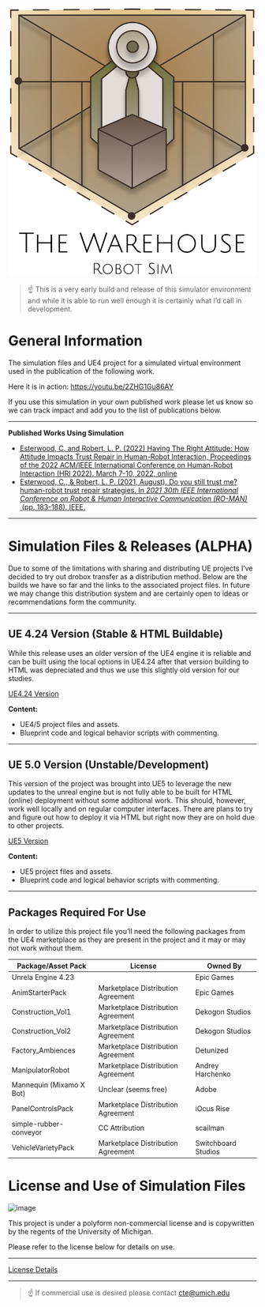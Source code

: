 ![image](Images/Group%207.png)

> ☝ This is a very early build and release of this simulator environment and while it is able to run well enough it is certainly what I’d call in development.

# General Information

The simulation files and UE4 project for a simulated virtual environment used in the publication of the following work. 

Here it is in action: https://youtu.be/2ZHG1Gu86AY

If you use this simulation in your own published work please let us know so we can track impact and add you to the list of publications below. 

---

**Published Works Using Simulation**

- [Esterwood, C. and Robert, L. P. (2022) Having The Right Attitude: How Attitude Impacts Trust Repair in Human-Robot Interaction, Proceedings of the 2022 ACM/IEEE International Conference on Human-Robot Interaction (HRI 2022). March 7-10, 2022, online](https://deepblue.lib.umich.edu/handle/2027.42/171268)
- [Esterwood, C., & Robert, L. P. (2021, August). Do you still trust me? human-robot trust repair strategies. In *2021 30th IEEE International Conference on Robot & Human Interactive Communication (RO-MAN)*
 (pp. 183-188). IEEE.](https://ieeexplore.ieee.org/abstract/document/9515365)

---

# Simulation Files & Releases (ALPHA)

Due to some of the limitations with sharing and distributing UE projects I’ve decided to try out drobox transfer as a distribution method. Below are the builds we have so far and the links to the associated project files. In future we may change this distribution system and are certainly open to ideas or recommendations form the community.

---

## UE 4.24 Version (Stable & HTML Buildable)

While this release uses an older version of the UE4 engine it is reliable and can be built using the local options in UE4.24 after that version building to HTML was depreciated and thus we use this slightly old version for our studies.

[UE4.24 Version](https://www.dropbox.com/t/H4Cth98EV96Tsh8c)

**Content:**

- UE4/5 project files and assets.
- Blueprint code and logical behavior scripts with commenting.

---

## UE 5.0 Version (Unstable/Development)

This version of the project was brought into UE5 to leverage the new updates to the unreal engine but is not fully able to be built for HTML (online) deployment without some additional work. This should, however, work well locally and on regular computer interfaces. There are plans to try and figure out how to deploy it via HTML but right now they are on hold due to other projects. 

[UE5 Version](https://www.dropbox.com/t/ZBqOv869i415vQuh)

**Content:**

- UE5 project files and assets.
- Blueprint code and logical behavior scripts with commenting.

---

## **Packages Required For Use**

In order to utilize this project file you’ll need the following packages from the UE4 marketplace as they are present in the project and it may or may not work without them. 

| Package/Asset Pack | License | Owned By |
| --- | --- | --- |
| Unrela Engine 4.23 |  | Epic Games |
| AnimStarterPack | Marketplace Distribution Agreement | Epic Games |
| Construction_Vol1 | Marketplace Distribution Agreement | Dekogon Studios |
| Construction_Vol2 | Marketplace Distribution Agreement | Dekogon Studios |
| Factory_Ambiences | Marketplace Distribution Agreement | Detunized |
| ManipulatorRobot | Marketplace Distribution Agreement | Andrey Harchenko |
| Mannequin (Mixamo X Bot) | Unclear (seems free) | Adobe |
| PanelControlsPack | Marketplace Distribution Agreement | iOcus Rise |
| simple-rubber-conveyor | CC Attribution | scailman |
| VehicleVarietyPack | Marketplace Distribution Agreement | Switchboard Studios |


# License and Use of Simulation Files

![image](https://user-images.githubusercontent.com/38667845/195360848-8e2044a8-4e1d-4667-b2e4-622739b6dd0a.png)

This project is under a polyform non-commercial license and is copywritten by the regents of the University of Michigan. 

Please refer to the license below for details on use. 

---

[License Details](https://www.notion.so/License-Details-401dc0c96fc249fda164303b34c7e98d)

---

> ☝ If commercial use is desired please contact cte@umich.edu
